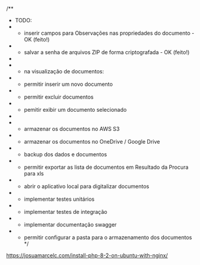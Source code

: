 /** 
* TODO:
* - inserir campos para Observações nas propriedades do documento - OK (feito!)
* - salvar a senha de arquivos ZIP de forma criptografada - OK (feito!)
*
* - na visualização de documentos:
*    - permitir inserir um novo documento
*    - permitir excluir documentos
*    - pemitir exibir um documento selecionado
*
* - armazenar os documentos no AWS S3
* - armazenar os documentos no OneDrive / Google Drive
* - backup dos dados e documentos
* - permitir exportar as lista de documentos em Resultado da Procura para xls
* - abrir o aplicativo local para digitalizar documentos
* - implementar testes unitários
* - implementar testes de integração
* - implementar documentação swagger
* - permitir configurar a pasta para o armazenamento dos documentos
*/


https://josuamarcelc.com/install-php-8-2-on-ubuntu-with-nginx/

